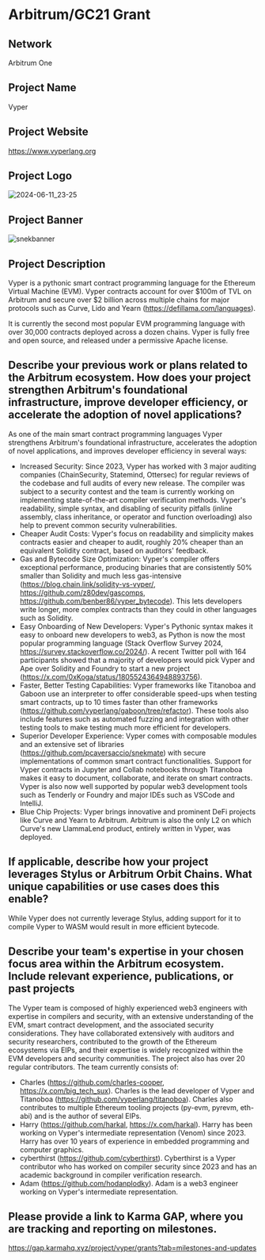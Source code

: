 # Arbitrum/GC21 Grant

## Network

Arbitrum One

## Project Name

Vyper

## Project Website

https://www.vyperlang.org

## Project Logo

![2024-06-11_23-25](https://github.com/user-attachments/assets/70a918fb-7153-4ffc-acbc-f6255f46d0eb)


## Project Banner

![snekbanner](https://github.com/user-attachments/assets/a51c6915-a8ca-477a-9d5e-417f7be847c5)


## Project Description

Vyper is a pythonic smart contract programming language for the Ethereum Virtual Machine (EVM). Vyper contracts account for over $100m of TVL on Arbitrum and secure over $2 billion across multiple chains for major protocols such as Curve, Lido and Yearn (https://defillama.com/languages).

It is currently the second most popular EVM programming language with over 30,000 contracts deployed across a dozen chains. Vyper is fully free and open source, and released under a permissive Apache license.

## Describe your previous work or plans related to the Arbitrum ecosystem. How does your project strengthen Arbitrum's foundational infrastructure, improve developer efficiency, or accelerate the adoption of novel applications?


As one of the main smart contract programming languages Vyper strengthens Arbitrum's foundational infrastructure, accelerates the adoption of novel applications, and improves developer efficiency in several ways:

- Increased Security: Since 2023, Vyper has worked with 3 major auditing companies (ChainSecurity, Statemind, Ottersec) for regular reviews of the codebase and full audits of every new release. The compiler was subject to a security contest and the team is currently working on implementing state-of-the-art compiler verification methods. Vyper's readability, simple syntax, and disabling of security pitfalls (inline assembly, class inheritance, or operator and function overloading) also help to prevent common security vulnerabilities. 
- Cheaper Audit Costs: Vyper's focus on readability and simplicity makes contracts easier and cheaper to audit, roughly 20% cheaper than an equivalent Solidity contract, based on auditors' feedback.
- Gas and Bytecode Size Optimization: Vyper's compiler offers exceptional performance, producing binaries that are consistently 50% smaller than Solidity and much less gas-intensive (https://blog.chain.link/solidity-vs-vyper/, https://github.com/z80dev/gascomps, https://github.com/benber86/vyper_bytecode). This lets developers write longer, more complex contracts than they could in other languages such as Solidity. 
- Easy Onboarding of New Developers: Vyper's Pythonic syntax makes it easy to onboard new developers to web3, as Python is now the most popular programming language (Stack Overflow Survey 2024, https://survey.stackoverflow.co/2024/). A recent Twitter poll with 164 participants showed that a majority of developers would pick Vyper and Ape over Solidity and Foundry to start a new project (https://x.com/0xKoga/status/1805524364948893756).
- Faster, Better Testing Capabilities: Vyper frameworks like Titanoboa and Gaboon use an interpreter to offer considerable speed-ups when testing smart contracts, up to 10 times faster than other frameworks (https://github.com/vyperlang/gaboon/tree/refactor). These tools also include features such as automated fuzzing and integration with other testing tools to make testing much more efficient for developers.
- Superior Developer Experience: Vyper comes with composable modules and an extensive set of libraries (https://github.com/pcaversaccio/snekmate) with secure implementations of common smart contract functionalities. Support for Vyper contracts in Jupyter and Collab notebooks through Titanoboa makes it easy to document, collaborate, and iterate on smart contracts. Vyper is also now well supported by popular web3 development tools such as Tenderly or Foundry and major IDEs such as VSCode and IntelliJ.
- Blue Chip Projects: Vyper brings innovative and prominent DeFi projects like Curve and Yearn to Arbitrum. Arbitrum is also the only L2 on which Curve's new LlammaLend product, entirely written in Vyper, was deployed.

## If applicable, describe how your project leverages Stylus or Arbitrum Orbit Chains. What unique capabilities or use cases does this enable?

While Vyper does not currently leverage Stylus, adding support for it to compile Vyper to WASM would result in more efficient bytecode.

## Describe your team's expertise in your chosen focus area within the Arbitrum ecosystem. Include relevant experience, publications, or past projects

The Vyper team is composed of highly experienced web3 engineers with expertise in compilers and security, with an extensive understanding of the EVM, smart contract development, and the associated security considerations. They have collaborated extensively with auditors and security researchers, contributed to the growth of the Ethereum ecosystems via EIPs, and their expertise is widely recognized within the EVM developers and security communities. The project also has over 20 regular contributors. The team currently consists of:

- Charles (https://github.com/charles-cooper, https://x.com/big_tech_sux). Charles is the lead developer of Vyper and Titanoboa (https://github.com/vyperlang/titanoboa). Charles also contributes to multiple Ethereum tooling projects (py-evm, pyrevm, eth-abi) and is the author of several EIPs.
- Harry (https://github.com/harkal, https://x.com/harkal). Harry has been working on Vyper's intermediate representation (Venom) since 2023. Harry has over 10 years of experience in embedded programming and computer graphics.
- cyberthirst (https://github.com/cyberthirst). Cyberthirst is a Vyper contributor who has worked on compiler security since 2023 and has an academic background in compiler verification research. 
- Adam (https://github.com/hodanplodky). Adam is a web3 engineer working on Vyper's intermediate representation.

## Please provide a link to Karma GAP, where you are tracking and reporting on milestones.

https://gap.karmahq.xyz/project/vyper/grants?tab=milestones-and-updates


